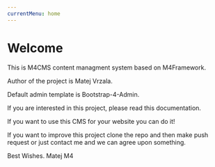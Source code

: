 ```yaml
---
currentMenu: home
---
```


# Welcome

This is M4CMS content managment system based on M4Framework.

Author of the project is Matej Vrzala.

Default admin template is Bootstrap-4-Admin.

If you are interested in this project, please read this documentation. 

If you want to use this CMS for your website you can do it! 

If you want to improve this project clone the repo and then make push request or just contact me and we can agree upon something.

Best Wishes. Matej M4